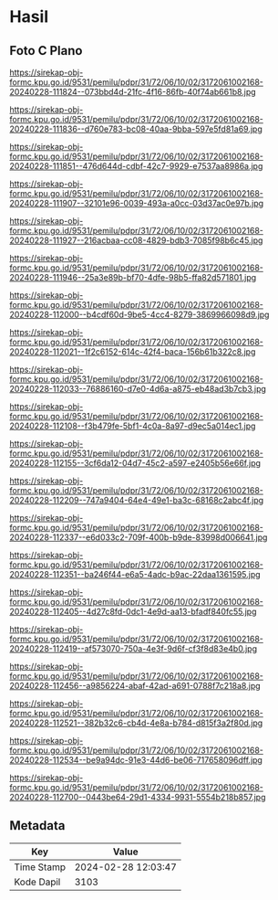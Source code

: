 # Hasil

## Foto C Plano

https://sirekap-obj-formc.kpu.go.id/9531/pemilu/pdpr/31/72/06/10/02/3172061002168-20240228-111824--073bbd4d-21fc-4f16-86fb-40f74ab661b8.jpg

https://sirekap-obj-formc.kpu.go.id/9531/pemilu/pdpr/31/72/06/10/02/3172061002168-20240228-111836--d760e783-bc08-40aa-9bba-597e5fd81a69.jpg

https://sirekap-obj-formc.kpu.go.id/9531/pemilu/pdpr/31/72/06/10/02/3172061002168-20240228-111851--476d644d-cdbf-42c7-9929-e7537aa8986a.jpg

https://sirekap-obj-formc.kpu.go.id/9531/pemilu/pdpr/31/72/06/10/02/3172061002168-20240228-111907--32101e96-0039-493a-a0cc-03d37ac0e97b.jpg

https://sirekap-obj-formc.kpu.go.id/9531/pemilu/pdpr/31/72/06/10/02/3172061002168-20240228-111927--216acbaa-cc08-4829-bdb3-7085f98b6c45.jpg

https://sirekap-obj-formc.kpu.go.id/9531/pemilu/pdpr/31/72/06/10/02/3172061002168-20240228-111946--25a3e89b-bf70-4dfe-98b5-ffa82d571801.jpg

https://sirekap-obj-formc.kpu.go.id/9531/pemilu/pdpr/31/72/06/10/02/3172061002168-20240228-112000--b4cdf60d-9be5-4cc4-8279-3869966098d9.jpg

https://sirekap-obj-formc.kpu.go.id/9531/pemilu/pdpr/31/72/06/10/02/3172061002168-20240228-112021--1f2c6152-614c-42f4-baca-156b61b322c8.jpg

https://sirekap-obj-formc.kpu.go.id/9531/pemilu/pdpr/31/72/06/10/02/3172061002168-20240228-112033--76886160-d7e0-4d6a-a875-eb48ad3b7cb3.jpg

https://sirekap-obj-formc.kpu.go.id/9531/pemilu/pdpr/31/72/06/10/02/3172061002168-20240228-112108--f3b479fe-5bf1-4c0a-8a97-d9ec5a014ec1.jpg

https://sirekap-obj-formc.kpu.go.id/9531/pemilu/pdpr/31/72/06/10/02/3172061002168-20240228-112155--3cf6da12-04d7-45c2-a597-e2405b56e66f.jpg

https://sirekap-obj-formc.kpu.go.id/9531/pemilu/pdpr/31/72/06/10/02/3172061002168-20240228-112209--747a9404-64e4-49e1-ba3c-68168c2abc4f.jpg

https://sirekap-obj-formc.kpu.go.id/9531/pemilu/pdpr/31/72/06/10/02/3172061002168-20240228-112337--e6d033c2-709f-400b-b9de-83998d006641.jpg

https://sirekap-obj-formc.kpu.go.id/9531/pemilu/pdpr/31/72/06/10/02/3172061002168-20240228-112351--ba246f44-e6a5-4adc-b9ac-22daa1361595.jpg

https://sirekap-obj-formc.kpu.go.id/9531/pemilu/pdpr/31/72/06/10/02/3172061002168-20240228-112405--4d27c8fd-0dc1-4e9d-aa13-bfadf840fc55.jpg

https://sirekap-obj-formc.kpu.go.id/9531/pemilu/pdpr/31/72/06/10/02/3172061002168-20240228-112419--af573070-750a-4e3f-9d6f-cf3f8d83e4b0.jpg

https://sirekap-obj-formc.kpu.go.id/9531/pemilu/pdpr/31/72/06/10/02/3172061002168-20240228-112456--a9856224-abaf-42ad-a691-0788f7c218a8.jpg

https://sirekap-obj-formc.kpu.go.id/9531/pemilu/pdpr/31/72/06/10/02/3172061002168-20240228-112521--382b32c6-cb4d-4e8a-b784-d815f3a2f80d.jpg

https://sirekap-obj-formc.kpu.go.id/9531/pemilu/pdpr/31/72/06/10/02/3172061002168-20240228-112534--be9a94dc-91e3-44d6-be06-717658096dff.jpg

https://sirekap-obj-formc.kpu.go.id/9531/pemilu/pdpr/31/72/06/10/02/3172061002168-20240228-112700--0443be64-29d1-4334-9931-5554b218b857.jpg


## Metadata

| Key        | Value               |
| ---------- | ------------------- |
| Time Stamp | 2024-02-28 12:03:47 |
| Kode Dapil | 3103                |



